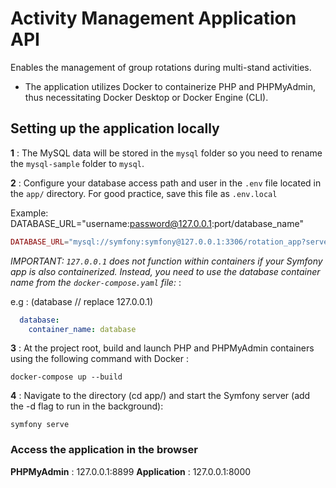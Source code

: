 # Activity Management Application API

Enables the management of group rotations during multi-stand activities.

- The application utilizes Docker to containerize PHP and PHPMyAdmin, thus necessitating Docker Desktop or Docker Engine (CLI).

## Setting up the application locally

__1__ : The MySQL data will be stored in the `mysql` folder so you need to rename the `mysql-sample` folder to `mysql`.
  
__2__ : Configure your database access path and user in the  `.env` file located in the `app/` directory. For good practice, save this file as  `.env.local`

Example:
DATABASE_URL="username:password@127.0.0.1:port/database_name"

```php
DATABASE_URL="mysql://symfony:symfony@127.0.0.1:3306/rotation_app?serverVersion=8.0.32&charset=utf8mb4"
```

_IMPORTANT: `127.0.0.1` does not function within containers if your Symfony app is also containerized. Instead, you need to use the database container name from the `docker-compose.yaml` file:_ :

e.g : (database // replace 127.0.0.1)

```yaml
  database:
    container_name: database
```

__3__ : At the project root, build and launch PHP and PHPMyAdmin containers using the following command with Docker :

```shell
docker-compose up --build
```

__4__ : Navigate to the directory (cd app/) and start the Symfony server (add the -d flag to run in the background):

```shell
symfony serve
```

### Access the application in the browser

__PHPMyAdmin__ : 127.0.0.1:8899
__Application__ : 127.0.0.1:8000
